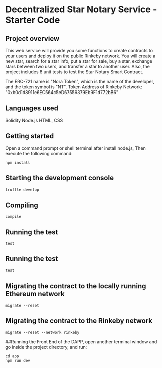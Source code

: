 # Decentralized Star Notary Service - Starter Code

## Project overview

This web service will provide you some functions to create contracts to your users and deploy it on the public Rinkeby network. You will create a new star, search for a star info, put a star for sale, buy a star, exchange stars between two users, and transfer a star to another user. Also, the project includes 8 unit tests to test the Star Notary Smart Contract.

The ERC-721 name is "Nora Token", which is the name of the developer, and the token symbol is "NT".
Token Address of Rinkeby Network:
"0xb0d1d8911e6EC564c5eD67559379Eb9F1d772bB6"

## Languages used
Solidity
Node.js
HTML, CSS

## Getting started
Open a command prompt or shell terminal after install node.js, Then execute the following command:

```
npm install
```

## Starting the development console
```
truffle develop
```
## Compiling
```
compile
```
## Running the test
```
test
```
## Running the test
```
test
```
## Migrating the contract to the locally running Ethereum network
```
migrate --reset
```
## Migrating the contract to the Rinkeby network
```
migrate --reset --network rinkeby
```
##Running the Front End of the DAPP, open another terminal window and go inside the project directory, and run:
```
cd app
npm run dev
```
